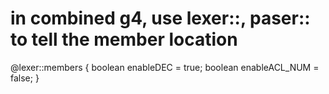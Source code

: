 # in combined g4, use lexer::, paser:: to tell the member location
@lexer::members {
boolean enableDEC = true;
boolean enableACL_NUM = false;
}